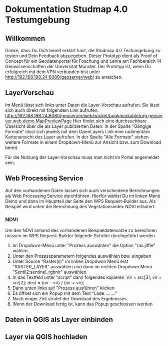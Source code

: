 # Dokumentation Studmap 4.0 Testumgebung

## Willkommen

Danke, dass Du Dich bereit erklärt hast, die Studmap 4.0 Testumgebung zu testen und Dein Feedback abzuegeben.
Dieser Prototyp dient als Proof of Concept für ein Geodatenportal für Foschung und Lehre am Fachbereich 14 Geowissenschaften der Universität Münster.
Der Prototyp ist, wenn Du erfolgreich mit dem VPN verbunden bist unter http://192.168.198.24:8080/geoserver/web/ zu erreichen.

## LayerVorschau

Im Menü lässt sich links unter Daten die Layer-Vorschau aufrufen. Sie lässt sich auch direkt mit folgendem Link aufrufen: http://192.168.198.24:8080/geoserver/web/wicket/bookmarkable/org.geoserver.web.demo.MapPreviewPage
Hier findet sich eine durchsuchbare Übersicht über die als Layer publizierten Daten. 
In der Spalte "Gängige Formate" lässt sich jeweils mit dem OpenLayers Link eine rudimentäre Kartenansicht des Layer aufrufen. In der Spalte "Alle Formate" stehen weitere Formate in einem Dropdown-Menü zur Ansicht bzw. zum Download bereit.

Für die Nutzung der Layer-Vorschau muss man nicht im Portal angemeldet sein.

## Web Processing Service

Auf den vorhandenen Daten lassen sich auch verschiedene Berechnungen als Web Processing Service durchführen.
Hierfür wählst Du im linken Menü Demo und dann im Hauptteil der Seite den WPS Request-Builder aus.
Als Beispiel wird unten die Berechnung des Vegetationsindex NDVI erläutert.
### NDVI

Um den NDVI anhand des vorhandenen Beispieldatensatze zu berechnen müssen im WPS Request-Builder folgende Schritte durchgeführt werden.

1. Im Dropdown-Menü unter "Prozess auswählen" die Option "ras:jiffle" wählen.
2. Unter den Prozessparametern folgendes auswählen bzw. eingeben
3. Unter Source "Raster(s)" im linken Dropdwon Menü erst "RASTER_LAYER" auswählen und dann im rechten Dropdown Menü "Sentil2:sentinel_rgbnir" auswählen.
4. In das Textfeld unter "script" dann folgendes kopieren `nir = src[3]; vir = src[2]; dest = (nir - vir) / (nir + vir);
5. Dann unten links auf "Prozess ausführen" klicken
6. Es öffnet sich ein Popup mit dem Text "Lade ........"
7. Nach einger Zeit stratet der Download des Ergebnisses.
8. Wenn der Download fertig ist, kann das Popup geschlossen werden

## Daten in QGIS als Layer einbinden

## Layer via QGIS hochladen
